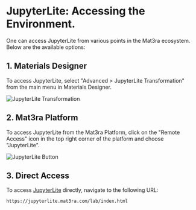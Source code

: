 # JupyterLite: Accessing the Environment.

One can access JupyterLite from various points in the Mat3ra ecosystem. Below are the available options:

## 1. Materials Designer
To access JupyterLite, select "Advanced > JupyterLite Transformation" from the main menu in Materials Designer.

![JupyterLite Transformation](../images/jupyterlite/md-advanced-jl.webp)

## 2. Mat3ra Platform

To access JupyterLite from the Mat3ra Platform, click on the "Remote Access" icon in the top right corner of the platform and choose "JupyterLite".

![JupyterLite Button](../images/jupyterlite/platform-remote-access-jl.webp)

## 3. Direct Access

To access [JupyterLite](https://jupyterlite.mat3ra.com/lab/index.html) directly, navigate to the following URL:

```
https://jupyterlite.mat3ra.com/lab/index.html
```
